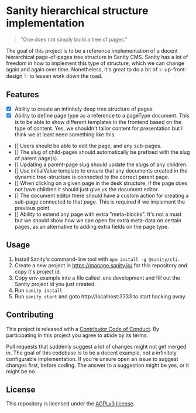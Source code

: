 # Sanity hierarchical structure implementation

> "One does not simply build a tree of pages."

The goal of this project is to be a reference implementation of a decent hierarchical page-of-pages tree structure in Sanity CMS. Sanity has a lot of freedom in how to implement this type of structure, which we can change again and again over time. Nonetheless, it's great to do a bit of :sparkles: up-front-design :sparkles: to lessen work down the road.

## Features

- [x] Ability to create an infinitely deep tree structure of pages
- [x] Ability to define page type as a reference to a pageType document. This is to be able to show different templates in the frontend based on the type of content. Yes, we shouldn't tailor content for presentation but I think we at least need something like this.
- [] Users should be able to edit the page, and any sub-pages.
- [] The slug of child-pages should automatically be prefixed with the slug of parent page(s).
- [] Updating a parent-page slug should update the slugs of any children.
- [] Use initialValue template to ensure that any documents created in the dynamic tree-structure is connected to the correct parent page.
- [] When clicking on a given page in the desk structure, if the page does not have children it should just give us the document editor.
- [] The document editor there should have a custom action for creating a sub-page connected to that page. This is required if we implement the previous point.
- [] Ability to extend any page with extra "meta-blocks". It's not a must but we should show how we can open for extra meta-data on certain pages, as an alternative to adding extra fields on the page type.

## Usage

1. Install Sanity's command-line tool with `npm install -g @sanity/cli`.
1. Create a new project in https://manage.sanity.io/ for this repository and copy it's project id.
1. Copy env-example into a file called .env.development and fill out the Sanity project id you just created.
1. Run `sanity install`
1. Run `sanity start` and goto http://localhost:3333 to start hacking away.

## Contributing

This project is released with a [Contributor Code of Conduct](CODE_OF_CONDUCT.md). By participating in this project you agree to abide by its terms.

Pull requests that suddenly suggest a lot of changes might not get merged in. The goal of this codebase is to be a decent example, not a infinitely configurable implementation. If you're unsure open an issue to suggest changes first, before coding. The answer to a suggestion might be yes, or it might be no.

## License

This repository is licensed under the [AGPLv3 license](LICENSE.md).
